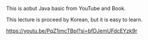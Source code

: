 This is aobut Java basic from YouTube and Book.

This lecture is proceed by Korean, but it is easy to learn.

https://youtu.be/PqZ1imcTBpI?si=bfDJemUFdcEYzk9r
